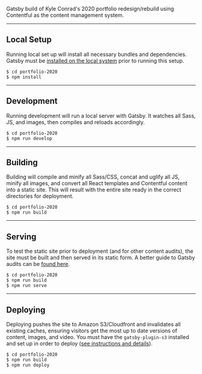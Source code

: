 Gatsby build of Kyle Conrad's 2020 portfolio redesign/rebuild using Contentful as the content management system.

---

## Local Setup
Running local set up will install all necessary bundles and dependencies. Gatsby must be [installed on the local system](https://www.gatsbyjs.org/tutorial/part-zero/) prior to running this setup.
    
    $ cd portfolio-2020
    $ npm install

---

## Development
Running development will run a local server with Gatsby. It watches all Sass, JS, and images, then compiles and reloads accordingly.

	$ cd portfolio-2020
	$ npm run develop

---

## Building
Building will compile and minify all Sass/CSS, concat and uglify all JS, minify all images, and convert all React templates and Contentful content into a static site. This will result with the entire site ready in the correct directories for deployment.

    $ cd portfolio-2020
    $ npm run build

---

## Serving
To test the static site prior to deployment (and for other content audits), the site must be built and then served in its static form. A better guide to Gatsby audits can be [found here](https://www.gatsbyjs.org/tutorial/part-eight/).

    $ cd portfolio-2020
    $ npm run build
    $ npm run serve

---

## Deploying
Deploying pushes the site to Amazon S3/Cloudfront and invalidates all existing caches, ensuring visitors get the most up to date versions of content, images, and video. You must have the `gatsby-plugin-s3` installed and set up in order to deploy ([see instructions and details](https://www.gatsbyjs.org/packages/gatsby-plugin-s3/)).

    $ cd portfolio-2020
    $ npm run build
    $ npm run deploy